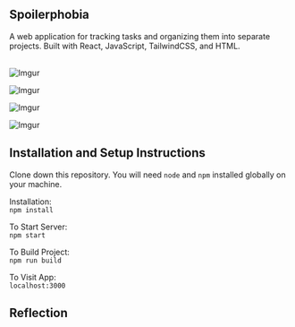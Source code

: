 ## Spoilerphobia

A web application for tracking tasks and organizing them into separate projects. Built with React, JavaScript, TailwindCSS, and HTML.
&nbsp;  
&nbsp;
 

![Imgur](https://i.imgur.com/dA1KJDP.png)


![Imgur](https://i.imgur.com/ZPcUGCW.png)


![Imgur](https://i.imgur.com/hkOBhXY.png)


![Imgur](https://i.imgur.com/FnAVDnw.png)


## Installation and Setup Instructions

Clone down this repository. You will need `node` and `npm` installed globally on your machine.  

Installation:\
`npm install`   


To Start Server:\
`npm start`  

To Build Project:\
`npm run build`  

To Visit App:\
`localhost:3000`  


## Reflection 


